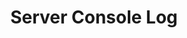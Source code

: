 ---
title: Server Console Log
position: 2.5
type: get
description: /api/v1/server/{instance_id}/get_console_log/
left_code_blocks:
  - code_block: |-
      $.ajax({
        url: '/api/v1/server/{instance_id}/get_console_log/',
        headers: {
            'Authorization':'Token $TOKEN',
        },
        method: 'GET',
        success: function(data){
          console.log(data);
        }
      });
    title: jQuery
    language: javascript
  - code_block: |-
      r = requests.get("/api/v1/server/{instance_id}/get_console_log/", token="YOUR_TOKEN_KEY")
      print r.text
    title: Python
    language: python
right_code_blocks:
  - code_block: |-
      {
        "console_log": "string"
      }

    title: Response
    language: json
---